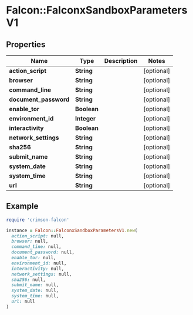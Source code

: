 # Falcon::FalconxSandboxParametersV1

## Properties

| Name | Type | Description | Notes |
| ---- | ---- | ----------- | ----- |
| **action_script** | **String** |  | [optional] |
| **browser** | **String** |  | [optional] |
| **command_line** | **String** |  | [optional] |
| **document_password** | **String** |  | [optional] |
| **enable_tor** | **Boolean** |  | [optional] |
| **environment_id** | **Integer** |  | [optional] |
| **interactivity** | **Boolean** |  | [optional] |
| **network_settings** | **String** |  | [optional] |
| **sha256** | **String** |  | [optional] |
| **submit_name** | **String** |  | [optional] |
| **system_date** | **String** |  | [optional] |
| **system_time** | **String** |  | [optional] |
| **url** | **String** |  | [optional] |

## Example

```ruby
require 'crimson-falcon'

instance = Falcon::FalconxSandboxParametersV1.new(
  action_script: null,
  browser: null,
  command_line: null,
  document_password: null,
  enable_tor: null,
  environment_id: null,
  interactivity: null,
  network_settings: null,
  sha256: null,
  submit_name: null,
  system_date: null,
  system_time: null,
  url: null
)
```

